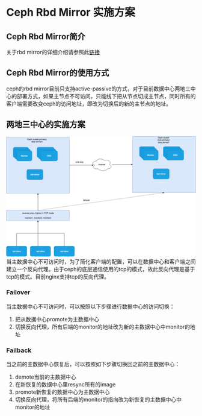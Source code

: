 # Ceph Rbd Mirror 实施方案

## Ceph Rbd Mirror简介
关于rbd mirror的详细介绍请参照此[链接](https://github.com/hopkings2008/ceph-beginner/blob/master/rbd-mirror.md) 

## Ceph Rbd Mirror的使用方式 
ceph的rbd mirror目前只支持active-passive的方式，对于目前数据中心两地三中心的部署方式，如果主节点不可访问，只能线下把从节点切成主节点，同时所有的客户端需要改变ceph的访问地址，即改为切换后的新的主节点的地址。  

## 两地三中心的实施方案

![](images/rbd-mirror-arc.png)
当主数据中心不可访问时，为了简化客户端的配置，可以在数据中心和客户端之间建立一个反向代理。由于ceph的底层通信使用的tcp的模式，故此反向代理是基于tcp的模式。目前nginx支持tcp的反向代理。 

### Failover 
当主数据中心不可访问时，可以按照以下步骤进行数据中心的访问切换：  
1. 把从数据中心promote为主数据中心
2. 切换反向代理，所有后端的monitor的地址改为新的主数据中心中monitor的地址

### Failback
当之前的主数据中心恢复后，可以按照如下步骤切换回之前的主数据中心：  
1. demote当前的主数据中心
2. 在新恢复的数据中心里resync所有的image
3. promote新恢复的数据中心为主数据中心
4. 切换反向代理，将所有后端的monitor的指向改为新恢复的主数据中心中monitor的地址